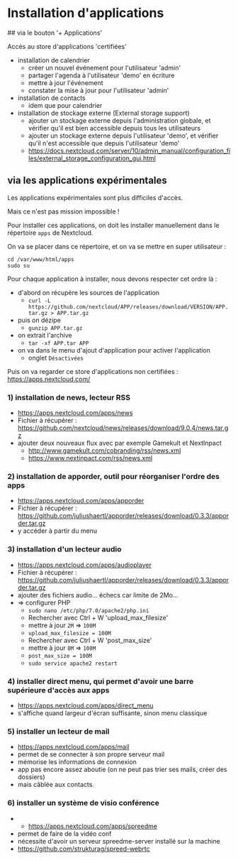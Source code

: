 # Installation d'applications

## via le bouton '+ Applications'

Accès au store d'applications 'certifiées'

- installation de calendrier
  - créer un nouvel événement pour l'utilisateur 'admin'
  - partager l'agenda à l'utilisateur 'demo' en écriture
  - mettre à jour l'événement
  - constater la mise à jour pour l'utilisateur 'admin'
- installation de contacts
  - idem que pour calendrier
- installation de stockage externe (External storage support)
  - ajouter un stockage externe depuis l'administration globale,
    et vérifier qu'il est bien accessible depuis tous les utilisateurs
  - ajouter un stockage externe depuis l'utilisateur 'demo',
    et vérifier qu'il n'est accessible que depuis l'utilisateur 'demo'
  - https://docs.nextcloud.com/server/10/admin_manual/configuration_files/external_storage_configuration_gui.html

## via les applications expérimentales 

Les applications expérimentales sont plus difficiles d'accès.

Mais ce n'est pas mission impossible !

Pour installer ces applications, 
on doit les installer manuellement dans le répertoire `apps`
de Nextcloud.

On va se placer dans ce répertoire, et on va se mettre en super utilisateur :

    cd /var/www/html/apps
    sudo su

Pour chaque application à installer, nous devons respecter cet ordre là :

  - d'abord on récupère les sources de l'application
    - `curl -L https://github.com/nextcloud/APP/releases/download/VERSION/APP.tar.gz > APP.tar.gz`
  - puis on dézipe
    - `gunzip APP.tar.gz`
  - on extrait l'archive
    - `tar -xf APP.tar APP`
  - on va dans le menu d'ajout d'application pour activer l'application
    - onglet `Désactivées`

Puis on va regarder ce store d'applications non certifiées :
https://apps.nextcloud.com/

### 1) installation de news, lecteur RSS

  - https://apps.nextcloud.com/apps/news
  - Fichier à récupérer : https://github.com/nextcloud/news/releases/download/9.0.4/news.tar.gz
  - ajouter deux nouveaux flux avec par exemple Gamekult et NextInpact
    - http://www.gamekult.com/cobranding/rss/news.xml
    - https://www.nextinpact.com/rss/news.xml

### 2) installation de apporder, outil pour réorganiser l'ordre des apps
  - https://apps.nextcloud.com/apps/apporder
  - Fichier à récupérer : https://github.com/juliushaertl/apporder/releases/download/0.3.3/apporder.tar.gz
  - y accéder à partir du menu

### 3) installation d'un lecteur audio
  - https://apps.nextcloud.com/apps/audioplayer
  - Fichier à récupérer : https://github.com/juliushaertl/apporder/releases/download/0.3.3/apporder.tar.gz
  - ajouter des fichiers audio... échecs car limite de 2Mo...
  - => configurer PHP 
    - `sudo nano /etc/php/7.0/apache2/php.ini`
    - Rechercher avec Ctrl + W 'upload_max_filesize'
    - mettre à jour `2M` => `100M`
    - `upload_max_filesize = 100M`
    - Rechercher avec Ctrl + W 'post_max_size'
    - mettre à jour `8M` => `100M`
    - `post_max_size = 100M`
    - `sudo service apache2 restart`

### 4) installer direct menu, qui permet d'avoir une barre supérieure d'accès aux apps

  - https://apps.nextcloud.com/apps/direct_menu
  - s'affiche quand largeur d'écran suffisante, sinon menu classique

### 5) installer un lecteur de mail

  - https://apps.nextcloud.com/apps/mail
  - permet de se connecter à son propre serveur mail
  - mémorise les informations de connexion
  - app pas encore assez aboutie (on ne peut pas trier ses mails, créer des dossiers)
  - mais câblée aux contacts.

### 6) installer un système de visio conférence

  -   - https://apps.nextcloud.com/apps/spreedme
  - permet de faire de la vidéo conf
  - nécessite d'avoir un serveur spreedme-server installé sur la machine
  - https://github.com/strukturag/spreed-webrtc

